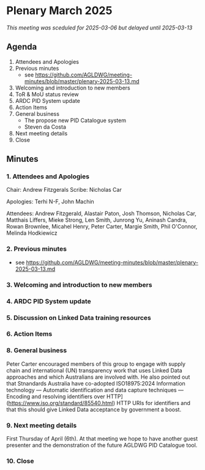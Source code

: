 # Plenary March 2025

_This meeting was sceduled for 2025-03-06 but delayed until 2025-03-13_

## Agenda

1. Attendees and Apologies
2. Previous minutes
   * see https://github.com/AGLDWG/meeting-minutes/blob/master/plenary-2025-03-13.md
3. Welcoming and introduction to new members
4. ToR & MoU status review
5. ARDC PID System update
6. Action Items
7. General business
    * The propose new PID Catalogue system
    * Steven da Costa
8. Next meeting details
9. Close

## Minutes

### 1. Attendees and Apologies

Chair: Andrew Fitzgerals
Scribe: Nicholas Car

Apologies: Terhi N-F, John Machin

Attendees:  Andrew Fitzgerald, Alastair Paton, Josh Thomson, Nicholas Car, Matthais Liffers, Mieke Strong, Len Smith, Junrong Yu, Aninash Candra, Rowan Brownlee, Micahel Henry, Peter Carter, Margie Smith, Phil O'Connor, Melinda Hodkiewicz

### 2. Previous minutes

* see https://github.com/AGLDWG/meeting-minutes/blob/master/plenary-2025-03-13.md
     
### 3. Welcoming and introduction to new members


### 4. ARDC PID System update



### 5. Discussion on Linked Data training resources

  

### 6. Action Items

### 8. General business

Peter Carter encouraged members of this group to engage with supply chain and international (UN) transparency work that uses Linked Data approaches and which Australians are involved with. He also pointed out that Stnandards Australia have co-adopted ISO18975:2024 Information technology — Automatic identification and data capture techniques — Encoding and resolving identifiers over HTTP](https://www.iso.org/standard/85540.html) HTTP URIs for identifiers and that this should give Linked Data acceptance by government a boost.

### 9. Next meeting details

First Thursday of April (6th). At that meeting we hope to have another guest presenter and the demonstration of the future AGLDWG PID Catalogue tool.

### 10. Close

